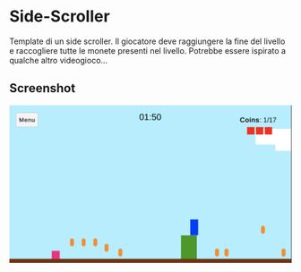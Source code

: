 #  Side-Scroller

Template di un side scroller. Il giocatore deve raggiungere la fine del livello e raccogliere tutte le monete presenti nel livello. Potrebbe essere ispirato a qualche altro videogioco...

## Screenshot

![Screenshot SideScroller](img/screenshot.png)

